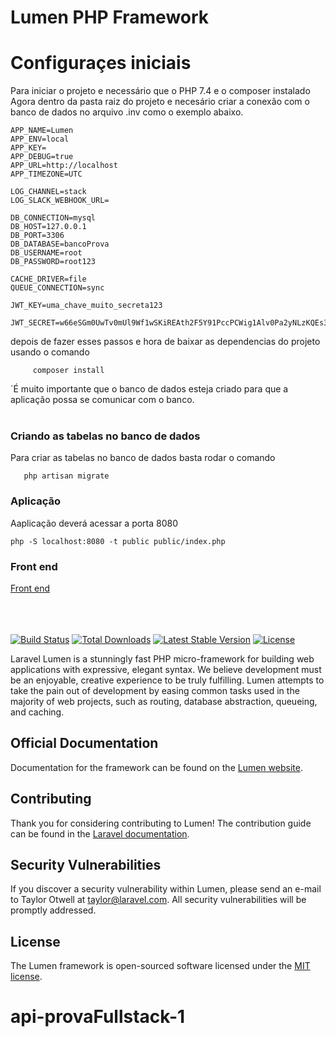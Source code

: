 # Lumen PHP Framework
<h1>Configuraçes iniciais</h1>
<p>
    Para iniciar o projeto e necessário que o PHP 7.4 e o composer instalado
    <br/>
    Agora dentro da pasta raiz do projeto e necesário criar a conexão com o banco de dados no arquivo .inv como o exemplo abaixo.
    
    
    APP_NAME=Lumen
    APP_ENV=local
    APP_KEY=
    APP_DEBUG=true
    APP_URL=http://localhost
    APP_TIMEZONE=UTC

    LOG_CHANNEL=stack
    LOG_SLACK_WEBHOOK_URL=

    DB_CONNECTION=mysql
    DB_HOST=127.0.0.1
    DB_PORT=3306
    DB_DATABASE=bancoProva
    DB_USERNAME=root
    DB_PASSWORD=root123

    CACHE_DRIVER=file
    QUEUE_CONNECTION=sync

    JWT_KEY=uma_chave_muito_secreta123

    JWT_SECRET=w66eSGm0UwTv0mUl9Wf1wSKiREAth2F5Y91PccPCWig1Alv0Pa2yNLzKQEs3bZy8
    
    
   depois de fazer esses passos e hora de baixar as dependencias do projeto usando o comando 
   ```
        composer install
   ```

´É muito importante que o banco de dados esteja criado para que a aplicação possa se comunicar com o banco.
<br/><br/>
    <h3> Criando as tabelas no banco de dados</h3>
    Para criar as tabelas no banco de dados basta rodar o comando 
 ``` 
    php artisan migrate
```  
  <h3>Aplicação</h3>
  <p>Aaplicação deverá acessar a porta 8080 </P>
  
  ```
  php -S localhost:8080 -t public public/index.php
  ```
</p>

  <h3>Front end</h3>
  <a href="https://github.com/thayronFeitosa/ProvaFullstack-1/tree/main">Front end</a>
    <br/>
    <br/>
    <br/>
    <br/>


[![Build Status](https://travis-ci.org/laravel/lumen-framework.svg)](https://travis-ci.org/laravel/lumen-framework)
[![Total Downloads](https://img.shields.io/packagist/dt/laravel/framework)](https://packagist.org/packages/laravel/lumen-framework)
[![Latest Stable Version](https://img.shields.io/packagist/v/laravel/framework)](https://packagist.org/packages/laravel/lumen-framework)
[![License](https://img.shields.io/packagist/l/laravel/framework)](https://packagist.org/packages/laravel/lumen-framework)

Laravel Lumen is a stunningly fast PHP micro-framework for building web applications with expressive, elegant syntax. We believe development must be an enjoyable, creative experience to be truly fulfilling. Lumen attempts to take the pain out of development by easing common tasks used in the majority of web projects, such as routing, database abstraction, queueing, and caching.

## Official Documentation

Documentation for the framework can be found on the [Lumen website](https://lumen.laravel.com/docs).

## Contributing

Thank you for considering contributing to Lumen! The contribution guide can be found in the [Laravel documentation](https://laravel.com/docs/contributions).

## Security Vulnerabilities

If you discover a security vulnerability within Lumen, please send an e-mail to Taylor Otwell at taylor@laravel.com. All security vulnerabilities will be promptly addressed.

## License

The Lumen framework is open-sourced software licensed under the [MIT license](https://opensource.org/licenses/MIT).
# api-provaFullstack-1
